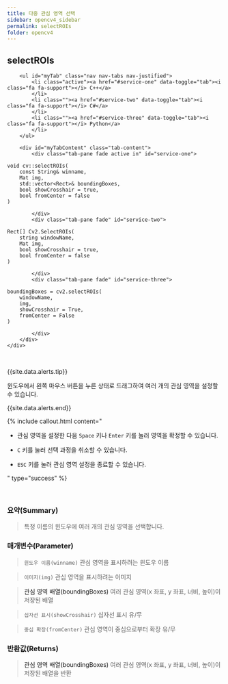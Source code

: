 ```yaml
---
title: 다중 관심 영역 선택
sidebar: opencv4_sidebar
permalink: selectROIs
folder: opencv4
---
```


<div class="row">
    <div class="col-lg-12">
        <h2 class="page-header">selectROIs</h2>
    </div>
    <div class="col-lg-12">

        <ul id="myTab" class="nav nav-tabs nav-justified">
            <li class="active"><a href="#service-one" data-toggle="tab"><i class="fa fa-support"></i> C++</a>
            </li>
            <li class=""><a href="#service-two" data-toggle="tab"><i class="fa fa-support"></i> C#</a>
            </li>
            <li class=""><a href="#service-three" data-toggle="tab"><i class="fa fa-support"></i> Python</a>
            </li>
        </ul>

        <div id="myTabContent" class="tab-content">
            <div class="tab-pane fade active in" id="service-one">
<pre class="prettyprint"><code class="language-cpp">void cv::selectROIs(
    const String& winname,
    Mat img,
    std::vector&lt;Rect&gt;& boundingBoxes,
    bool showCrosshair = true,
    bool fromCenter = false
)</code></pre>
            </div>
            <div class="tab-pane fade" id="service-two">
<pre class="prettyprint"><code class="language-cs">Rect[] Cv2.SelectROIs(
    string windowName,
    Mat img,
    bool showCrosshair = true,
    bool fromCenter = false
)</code></pre>
            </div>
            <div class="tab-pane fade" id="service-three">
<pre class="prettyprint"><code class="language-py">boundingBoxes = cv2.selectROIs(
    windowName,
    img,
    showCrosshair = True,
    fromCenter = False
)</code></pre>
            </div>
        </div>
    </div>
</div>

<br>

{{site.data.alerts.tip}}

윈도우에서 왼쪽 마우스 버튼을 누른 상태로 드래그하여 여러 개의 관심 영역을 설정할 수 있습니다. 

{{site.data.alerts.end}}

{% include callout.html content="

- 관심 영역을 설정한 다음 `Space` 키나 `Enter` 키를 눌러 영역을 확정할 수 있습니다.
  
- `C` 키를 눌러 선택 과정을 취소할 수 있습니다.
  
- `ESC` 키를 눌러 관심 영역 설정을 종료할 수 있습니다.

" type="success" %}

<br>

### 요약(Summary)

> 특정 이름의 윈도우에 여러 개의 관심 영역을 선택합니다.

### 매개변수(Parameter)

> `윈도우 이름(winname)` 관심 영역을 표시하려는 윈도우 이름

> `이미지(img)` 관심 영역을 표시하려는 이미지

> <a data-toggle="tooltip" data-original-title="{{site.data.glossary.only_C}}">관심 영역 배열(boundingBoxes)</a> 여러 관심 영역(x 좌표, y 좌표, 너비, 높이)이 저장된 배열

> `십자선 표시(showCrosshair)` 십자선 표시 유/무

> `중심 확장(fromCenter)` 관심 영역이 중심으로부터 확장 유/무

### 반환값(Returns)

> <a data-toggle="tooltip" data-original-title="{{site.data.glossary.only_CS_Python}}">관심 영역 배열(boundingBoxes)</a> 여러 관심 영역(x 좌표, y 좌표, 너비, 높이)이 저장된 배열을 반환
